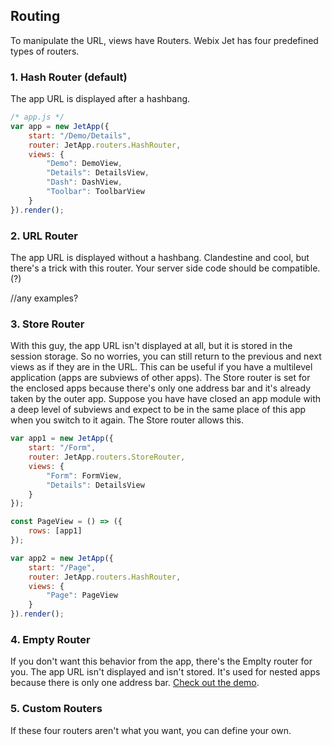 ## Routing

To manipulate the URL, views have Routers. Webix Jet has four predefined types of routers.

### 1. Hash Router \(default\)

The app URL is displayed after a hashbang.

```js
/* app.js */
var app = new JetApp({
    start: "/Demo/Details",
    router: JetApp.routers.HashRouter,
    views: {
        "Demo": DemoView,
        "Details": DetailsView,
        "Dash": DashView,
        "Toolbar": ToolbarView
    }
}).render();
```

### 2. URL Router

The app URL is displayed without a hashbang. Clandestine and cool, but there's a trick with this router. Your server side code should be compatible. \(?\)

//any examples?

### 3. Store Router

With this guy, the app URL isn't displayed at all, but it is stored in the session storage. So no worries, you can still return to the previous and next views as if they are in the URL. This can be useful if you have a multilevel application \(apps are subviews of other apps\). The Store router is set for the enclosed apps because there's only one address bar and it's already taken by the outer app. Suppose you have have closed an app module with a deep level of subviews and expect to be in the same place of this app when you switch to it again. The Store router allows this.

```js
var app1 = new JetApp({
    start: "/Form",
    router: JetApp.routers.StoreRouter,
    views: {
        "Form": FormView,
        "Details": DetailsView
    }
});

const PageView = () => ({
    rows: [app1]
});

var app2 = new JetApp({
    start: "/Page",
    router: JetApp.routers.HashRouter,
    views: {
        "Page": PageView
    }
}).render();
```

### 4. Empty Router

If you don't want this behavior from the app, there's the Emplty router for you. The app URL isn't displayed and isn't stored. It's used for nested apps because there is only one address bar. [Check out the demo](https://github.com/webix-hub/jet-core/blob/master/samples/06_highlevel.html).

### 5. Custom Routers

If these four routers aren't what you want, you can define your own.

